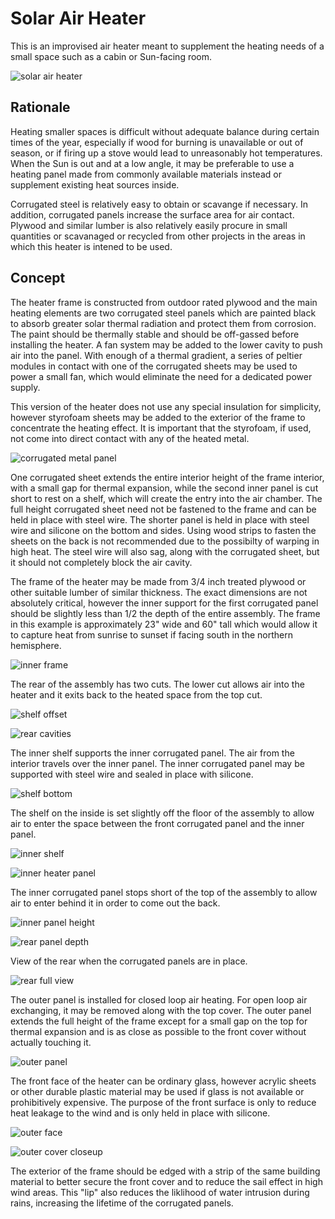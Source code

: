 # Solar Air Heater

This is an improvised air heater meant to supplement the heating needs of a small space such as a cabin or Sun-facing room. 

![solar air heater](https://raw.githubusercontent.com/cypnk/Cabin-Life/master/Solar%20Air%20Heater/solarairheater.png)

## Rationale

Heating smaller spaces is difficult without adequate balance during certain times of the year, especially if wood for burning is unavailable or out of season, or if firing up a stove would lead to unreasonably hot temperatures. When the Sun is out and at a low angle, it may be preferable to use a heating panel made from commonly available materials instead or supplement existing heat sources inside. 

Corrugated steel is relatively easy to obtain or scavange if necessary. In addition, corrugated panels increase the surface area for air contact. Plywood and similar lumber is also relatively easily procure in small quantities or scavanaged or recycled from other projects in the areas in which this heater is intened to be used.

## Concept

The heater frame is constructed from outdoor rated plywood and the main heating elements are two corrugated steel panels which are painted black to absorb greater solar thermal radiation and protect them from corrosion. The paint should be thermally stable and should be off-gassed before installing the heater. A fan system may be added to the lower cavity to push air into the panel. With enough of a thermal gradient, a series of peltier modules in contact with one of the corrugated sheets may be used to power a small fan, which would eliminate the need for a dedicated power supply.

This version of the heater does not use any special insulation for simplicity, however styrofoam sheets may be added to the exterior of the frame to concentrate the heating effect. It is important that the styrofoam, if used, not come into direct contact with any of the heated metal.

![corrugated metal panel](https://raw.githubusercontent.com/cypnk/Cabin-Life/master/Solar%20Air%20Heater/corrugated-panel.png)

One corrugated sheet extends the entire interior height of the frame interior, with a small gap for thermal expansion, while the second inner panel is cut short to rest on a shelf, which will create the entry into the air chamber. The full height corrugated sheet need not be fastened to the frame and can be held in place with steel wire. The shorter panel is held in place with steel wire and silicone on the bottom and sides. Using wood strips to fasten the sheets on the back is not recommended due to the possibilty of warping in high heat. The steel wire will also sag, along with the corrugated sheet, but it should not completely block the air cavity.

The frame of the heater may be made from 3/4 inch treated plywood or other suitable lumber of similar thickness. The exact dimensions are not absolutely critical, however the inner support for the first corrugated panel should be slightly less than 1/2 the depth of the entire assembly. The frame in this example is approximately 23" wide and 60" tall which would allow it to capture heat from sunrise to sunset if facing south in the northern hemisphere.

![inner frame](https://raw.githubusercontent.com/cypnk/Cabin-Life/master/Solar%20Air%20Heater/frame-assembly.png)

The rear of the assembly has two cuts. The lower cut allows air into the heater and it exits back to the heated space from the top cut.

![shelf offset](https://github.com/cypnk/Cabin-Life/blob/master/Solar%20Air%20Heater/shelf-offset.png)

![rear cavities](https://github.com/cypnk/Cabin-Life/blob/master/Solar%20Air%20Heater/rear-cavities.png)

The inner shelf supports the inner corrugated panel. The air from the interior travels over the inner panel. The inner corrugated panel may be supported with steel wire and sealed in place with silicone.

![shelf bottom](https://raw.githubusercontent.com/cypnk/Cabin-Life/master/Solar%20Air%20Heater/shelf-bottom.png)

The shelf on the inside is set slightly off the floor of the assembly to allow air to enter the space between the front corrugated panel and the inner panel.

![inner shelf](https://raw.githubusercontent.com/cypnk/Cabin-Life/master/Solar%20Air%20Heater/inner-shelf.png)

![inner heater panel](https://github.com/cypnk/Cabin-Life/blob/master/Solar%20Air%20Heater/inner-heater-panel.png)

The inner corrugated panel stops short of the top of the assembly to allow air to enter behind it in order to come out the back.

![inner panel height](https://github.com/cypnk/Cabin-Life/blob/master/Solar%20Air%20Heater/inner-panel-height.png)

![rear panel depth](https://github.com/cypnk/Cabin-Life/blob/master/Solar%20Air%20Heater/inner-panel-depth.png)

View of the rear when the corrugated panels are in place.

![rear full view](https://github.com/cypnk/Cabin-Life/blob/master/Solar%20Air%20Heater/rear-full-view.png)

The outer panel is installed for closed loop air heating. For open loop air exchanging, it may be removed along with the top cover. The outer panel extends the full height of the frame except for a small gap on the top for thermal expansion and is as close as possible to the front cover without actually touching it.

![outer panel](https://raw.githubusercontent.com/cypnk/Cabin-Life/master/Solar%20Air%20Heater/outer-panel-depth.png)

The front face of the heater can be ordinary glass, however acrylic sheets or other durable plastic material may be used if glass is not available or prohibitively expensive. The purpose of the front surface is only to reduce heat leakage to the wind and is only held in place with silicone.

![outer face](https://raw.githubusercontent.com/cypnk/Cabin-Life/master/Solar%20Air%20Heater/outer-cover.png)

![outer cover closeup](https://raw.githubusercontent.com/cypnk/Cabin-Life/master/Solar%20Air%20Heater/outer-cover-closeup.png)

The exterior of the frame should be edged with a strip of the same building material to better secure the front cover and to reduce the sail effect in high wind areas. This "lip" also reduces the liklihood of water intrusion during rains, increasing the lifetime of the corrugated panels.
